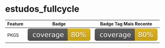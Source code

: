 # estudos_fullcycle

| Feature      | Badge        |Badge Tag Mais Recente        |
|--------------|--------------|--------------|
| PKGS | ![Coverage - PKGS](https://github.com/VitorinoAssuncao/estudos_fullcycle/blob/badge/pkgs-coverage.svg) |![Coverage - PKGS](https://github.com/VitorinoAssuncao/estudos_fullcycle/blob/badge/pkgs-deploy-coverage.svg) |

